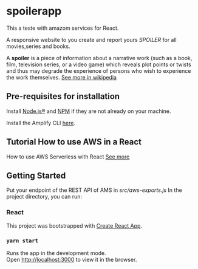# spoilerapp
This a teste with amazom services for React.

A responsive website to you create and report yours *SPOILER* for all movies,series and books.

A **spoiler** is a piece of information about a narrative work (such as a book, film, television series, or a video game) which reveals plot points or twists and thus may degrade the experience of persons who wish to experience the work themselves. [See more in wikipedia](https://en.wikipedia.org/wiki/Wikipedia:Spoiler)

## Pre-requisites for installation

Install [Node.js®](https://nodejs.org/en/download/) and [NPM](https://www.npmjs.com/get-npm) if they are not already on your machine.

Install the Amplify CLI [here](https://docs.amplify.aws/cli/start/install#install-the-amplify-cli).

## Tutorial How to use AWS in a React 

How to use AWS Serverless with React [See more](https://aws.amazon.com/pt/getting-started/hands-on/build-react-app-amplify-graphql/)

## Getting Started

Put your endpoint of the REST API of AMS in *src/aws-exports.js*
In the project directory, you can run:

### React

This project was bootstrapped with [Create React App](https://github.com/facebook/create-react-app).

### `yarn start`

Runs the app in the development mode.<br />
Open [http://localhost:3000](http://localhost:3000) to view it in the browser.


